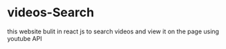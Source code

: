 # videos-Search
this website bulit in react js to search videos and view it on the page using youtube API 
